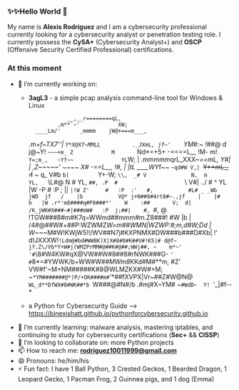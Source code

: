### ✨✨Hello World 👋

My name is **Alexis Rodriguez** and I am a cybersecurity professional currently looking for a cybersecurity analyst or penetration testing role. I currently possess the **CySA+** (Cybersecurity Analyst+) and **OSCP** (Offensive Security Certified Professional) certifications.

### At this moment
- 🔭 I’m currently working on:
  - **3agL3** - a simple pcap analysis command-line tool for Windows & Linux
  	
                    __,__r========qL,
                 ,m**`~'            XW;
          ____Lm/'      _mmmm    jW@+===m___,
    .m+*f~TX7''|    `Y*X@X7~MMLL          ._JXmL,
  jf~'    `YM#:~      !*##@ d j@~Y!     `~~~+m_
 Z            M       `Nd*=+5+      -====L__ !M-
m!            `Y=;m_,   ~Yf~~               YL`W;
|        .mmmmmqrL_XXX~*==mL,                 Y#|
|  ,Z~~~~~'        ~~~~    X#         -==L__,  !#,
| |tL             ____WY*f~~                `~qd#W
V,| `~~Y*+mL_,  :f~~ ~                   q_    V#b
`b|         `Y+-W;                        `\\,  _#
  V              N,  m                 YL,   `\L#@
                  N  #                   YL,   `##,
                 .P  #                     `\   V#|
               ../   #           ^           YL |W
              -P     #    :P  ;  ||           `|!W
              Z'     #   :P  :'   #,           #L#
          _ _Wb    jWD  jf   /    |b           V@*
        j+N##8#4rt8#~.,jf    |    |#       b   |W
     .r*'m8####q#P8###*'    W    :##       V;  d|
    /K_jWK#X###~#|###mW#   :P  j;##|    #, `#, @
   !TGW###8#m#K7q=WWmd##mmm#m.Z8###!    #W  |b |
   /4#@##W#+##P:WZWMZ*W=m##WMN|WZWP:#;m,d#W;Dd |
  W*~~~M#W!KWjW5!!/WV##N7j#KXPNMX#DW###b###D#Xb|
 !'    d!JXXXW!`!Ldm@#bd#WW8K)X|X#8#8#K##V#!K5|#
      d@f~  jf.Z\/Vb*Y+W#j(WMZPrMM#@##K#@##;WWj##,
      ~    m*~'   '#`\8#W4KW#qX@VW##W#8##8#rNWK###G-
          `'       #`8*=#YWWK/b+WW#W#*#MWm8*KKd#M#**m,
                   #Z'  VW#f'~M+NM#####K#8@WLMZKX#W#+M;
                            ~` *YM#######@*)P/+DK####m#
                                 `'*##fXVPX|Vr~##Z#W@N@
                                    `WL_d**DfWX#8#WK##*b
                                              `W###@#N#/b
                                               .#mj#X~YM#
                                               ~`#WdD~  Y!
                                               `'_|#f--
                                                   *
  - a Python for Cybersecurity Guide --> https://binexishatt.github.io/pythonforcybersecurity.github.io
- 🌱 I’m currently learning: malware analysis, mastering iptables, and continuing to study for cybersecurity certifications (**Sec+** && **CISSP**)
- 👯 I’m looking to collaborate on: more Python projects
- 📫 How to reach me: **rodriguez10011999@gmail.com**
- 😄 Pronouns: he/him/his
- ⚡ Fun fact: I have 1 Ball Python, 3 Crested Geckos, 1 Bearded Dragon, 1 Leopard Gecko, 1 Pacman Frog, 2 Guinnea pigs, and 1 dog (Emma)
